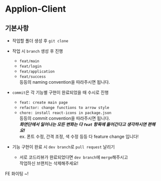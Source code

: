 # Applion-Client

## 기본사항

- 작업할 폴더 생성 후 `git clone`

- 작업 시 `branch` 생성 후 진행

  - `feat/main`
  - `feat/login`
  - `feat/application`
  - `feat/success`<br>
    등등의 naming convention을 따라주시면 됩니다.

- `commit`은 각 기능별 구현이 완료되었을 때 수시로 진행

  - `feat: create main page`
  - `refactor: change functions to arrow style`
  - `chore: install react-icons in package.json` <br>
    등등의 commit convention을 따라주시면 됩니다.<br>
    **_화면단에서 일어나는 모든 변화는 다 `feat` 항목에 들어간다고 생각하시면 편해요!_**<br>
    ex. 폰트 수정, 간격 조정, 색 수정 등등 다 feature change 입니다!

- 기능 구현이 완료 시 `dev branch`로 `pull request` 날리기
  - 서로 코드리뷰가 완료되었다면 `dev branch`에 `merge`해주시고<br>
    작업하신 브랜치는 삭제해주세요!

FE 화이팅 ~!
